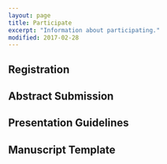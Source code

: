 ```yaml
---
layout: page
title: Participate
excerpt: "Information about participating."
modified: 2017-02-28
---
```


## Registration

## Abstract Submission

## Presentation Guidelines

## Manuscript Template

